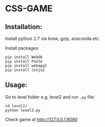 # CSS-GAME

## Installation:

Install python 2.7 via brew, gzip, anaconda etc.

Install packages:
```
pip install WebOb
pip install Paste
pip install webapp2
pip install Jinja2
```

## Usage:
Go to level folder e.g. level2 and run `.py` file:
```
cd level2/
python level2.py
```

Check game at http://127.0.0.1:8080 